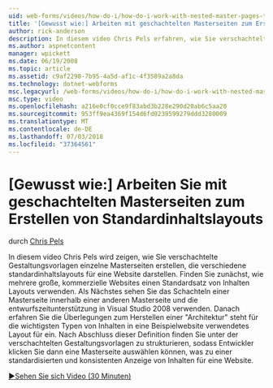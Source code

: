 ```yaml
---
uid: web-forms/videos/how-do-i/how-do-i-work-with-nested-master-pages-to-create-standard-content-layouts
title: '[Gewusst wie:] Arbeiten mit geschachtelten Masterseiten zum Erstellen von Standardinhaltslayouts | Microsoft-Dokumentation'
author: rick-anderson
description: In diesem video Chris Pels erfahren, wie Sie verschachtelte Gestaltungsvorlagen einzelne Masterseiten erstellen, die verschiedene standardinhaltslayouts für eine w darstellen...
ms.author: aspnetcontent
manager: wpickett
ms.date: 06/19/2008
ms.topic: article
ms.assetid: c9af2298-7b95-4a5d-af1c-4f3589a2a8da
ms.technology: dotnet-webforms
msc.legacyurl: /web-forms/videos/how-do-i/how-do-i-work-with-nested-master-pages-to-create-standard-content-layouts
msc.type: video
ms.openlocfilehash: a216e0cf0cce9f83abd3b228e290d20ab6c5aa20
ms.sourcegitcommit: 953ff9ea4369f154d6fd0239599279ddd3280009
ms.translationtype: MT
ms.contentlocale: de-DE
ms.lasthandoff: 07/03/2018
ms.locfileid: "37364561"
---
```

<a name="how-do-i-work-with-nested-master-pages-to-create-standard-content-layouts"></a>[Gewusst wie:] Arbeiten Sie mit geschachtelten Masterseiten zum Erstellen von Standardinhaltslayouts
====================
durch [Chris Pels](https://twitter.com/chrispels)

In diesem video Chris Pels wird zeigen, wie Sie verschachtelte Gestaltungsvorlagen einzelne Masterseiten erstellen, die verschiedene standardinhaltslayouts für eine Website darstellen. Finden Sie zunächst, wie mehrere große, kommerzielle Websites einen Standardsatz von Inhalten Layouts verwenden. Als Nächstes sehen Sie das Schachteln einer Masterseite innerhalb einer anderen Masterseite und die entwurfszeitunterstützung in Visual Studio 2008 verwenden. Danach erfahren Sie die Überlegungen zum Herstellen einer "Architektur" steht für die wichtigsten Typen von Inhalten in eine Beispielwebsite verwendetes Layout für ein. Nach Abschluss dieser Definition finden Sie unter der verschachtelten Gestaltungsvorlagen zu strukturieren, sodass Entwickler klicken Sie dann eine Masterseite auswählen können, was zu einer standardisierten und konsistenten Anzeige von Inhalten für eine Website.

[&#9654;Sehen Sie sich Video (30 Minuten)](https://channel9.msdn.com/Blogs/ASP-NET-Site-Videos/how-do-i-work-with-nested-master-pages-to-create-standard-content-layouts)
